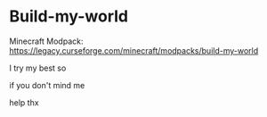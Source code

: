 # Build-my-world
 Minecraft Modpack: https://legacy.curseforge.com/minecraft/modpacks/build-my-world

I try my best so

if you don't mind me

 help thx
